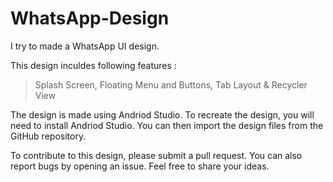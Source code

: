 # WhatsApp-Design
I try to made a WhatsApp UI design.

This design inculdes following features :
> Splash Screen,
> Floating Menu and Buttons,
> Tab Layout &
> Recycler View
 
The design is made using Andriod Studio. To recreate the design, you will need to install Andriod Studio. You can then import the design files from the GitHub repository.

To contribute to this design, please submit a pull request. You can also report bugs by opening an issue. Feel free to share your ideas.
